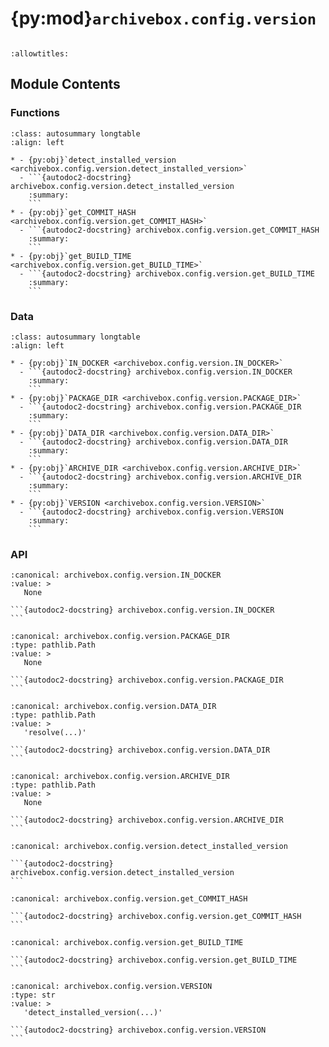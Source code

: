 # {py:mod}`archivebox.config.version`

```{py:module} archivebox.config.version
```

```{autodoc2-docstring} archivebox.config.version
:allowtitles:
```

## Module Contents

### Functions

````{list-table}
:class: autosummary longtable
:align: left

* - {py:obj}`detect_installed_version <archivebox.config.version.detect_installed_version>`
  - ```{autodoc2-docstring} archivebox.config.version.detect_installed_version
    :summary:
    ```
* - {py:obj}`get_COMMIT_HASH <archivebox.config.version.get_COMMIT_HASH>`
  - ```{autodoc2-docstring} archivebox.config.version.get_COMMIT_HASH
    :summary:
    ```
* - {py:obj}`get_BUILD_TIME <archivebox.config.version.get_BUILD_TIME>`
  - ```{autodoc2-docstring} archivebox.config.version.get_BUILD_TIME
    :summary:
    ```
````

### Data

````{list-table}
:class: autosummary longtable
:align: left

* - {py:obj}`IN_DOCKER <archivebox.config.version.IN_DOCKER>`
  - ```{autodoc2-docstring} archivebox.config.version.IN_DOCKER
    :summary:
    ```
* - {py:obj}`PACKAGE_DIR <archivebox.config.version.PACKAGE_DIR>`
  - ```{autodoc2-docstring} archivebox.config.version.PACKAGE_DIR
    :summary:
    ```
* - {py:obj}`DATA_DIR <archivebox.config.version.DATA_DIR>`
  - ```{autodoc2-docstring} archivebox.config.version.DATA_DIR
    :summary:
    ```
* - {py:obj}`ARCHIVE_DIR <archivebox.config.version.ARCHIVE_DIR>`
  - ```{autodoc2-docstring} archivebox.config.version.ARCHIVE_DIR
    :summary:
    ```
* - {py:obj}`VERSION <archivebox.config.version.VERSION>`
  - ```{autodoc2-docstring} archivebox.config.version.VERSION
    :summary:
    ```
````

### API

````{py:data} IN_DOCKER
:canonical: archivebox.config.version.IN_DOCKER
:value: >
   None

```{autodoc2-docstring} archivebox.config.version.IN_DOCKER
```

````

````{py:data} PACKAGE_DIR
:canonical: archivebox.config.version.PACKAGE_DIR
:type: pathlib.Path
:value: >
   None

```{autodoc2-docstring} archivebox.config.version.PACKAGE_DIR
```

````

````{py:data} DATA_DIR
:canonical: archivebox.config.version.DATA_DIR
:type: pathlib.Path
:value: >
   'resolve(...)'

```{autodoc2-docstring} archivebox.config.version.DATA_DIR
```

````

````{py:data} ARCHIVE_DIR
:canonical: archivebox.config.version.ARCHIVE_DIR
:type: pathlib.Path
:value: >
   None

```{autodoc2-docstring} archivebox.config.version.ARCHIVE_DIR
```

````

````{py:function} detect_installed_version(PACKAGE_DIR: pathlib.Path = PACKAGE_DIR)
:canonical: archivebox.config.version.detect_installed_version

```{autodoc2-docstring} archivebox.config.version.detect_installed_version
```
````

````{py:function} get_COMMIT_HASH() -> typing.Optional[str]
:canonical: archivebox.config.version.get_COMMIT_HASH

```{autodoc2-docstring} archivebox.config.version.get_COMMIT_HASH
```
````

````{py:function} get_BUILD_TIME() -> str
:canonical: archivebox.config.version.get_BUILD_TIME

```{autodoc2-docstring} archivebox.config.version.get_BUILD_TIME
```
````

````{py:data} VERSION
:canonical: archivebox.config.version.VERSION
:type: str
:value: >
   'detect_installed_version(...)'

```{autodoc2-docstring} archivebox.config.version.VERSION
```

````

